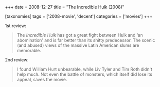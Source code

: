 +++
date = 2008-12-27
title = "The Incredible Hulk (2008)"

[taxonomies]
tags = ['2008-movie', 'decent']
categories = ['movies']
+++

1st review:

> The *Incredible Hulk* has got a great fight between Hulk and 'an
> abomination' and is far better than its shitty predecessor. The
> scenic (and abused) views of the massive Latin American slums are
> memorable.

2nd review:

> I found William Hurt unbearable, while Liv Tyler and Tim Roth didn't
> help much. Not even the battle of monsters, which itself did lose its
> appeal, saves the movie.
